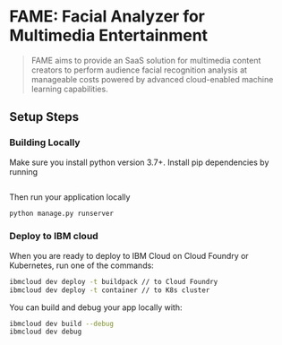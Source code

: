 # FAME: Facial Analyzer for Multimedia Entertainment
> FAME aims to provide an SaaS solution for multimedia content creators to perform audience facial recognition analysis at manageable costs powered by advanced cloud-enabled machine learning capabilities.

## Setup Steps

### Building Locally

Make sure you install python version 3.7+.
Install pip dependencies by running 

```pipenv install
```
Then run your application locally
```bash
python manage.py runserver
```

### Deploy to IBM cloud
When you are ready to deploy to IBM Cloud on Cloud Foundry or Kubernetes, run one of the commands:

```bash
ibmcloud dev deploy -t buildpack // to Cloud Foundry
ibmcloud dev deploy -t container // to K8s cluster
```

You can build and debug your app locally with:

```bash
ibmcloud dev build --debug
ibmcloud dev debug
```
